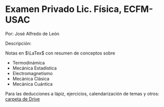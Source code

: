 # Examen Privado Lic. Física, ECFM-USAC
Por: José Alfredo de León 

Descripción: 

Notas en $\LaTex$ con resumen de conceptos sobre 
- Termodinámica
- Mecánica Estadística
- Electromagnetismo
- Mecánica Clásica
- Mecánica Cuántica

Para las deducciones a lápiz, ejercicios, calendarización 
de temas y otros: 
[carpeta de Drive](https://drive.google.com/drive/folders/1-H86ByK2tyWaxKP_qI-Oir_uKgqDt6Ut?usp=sharing)
